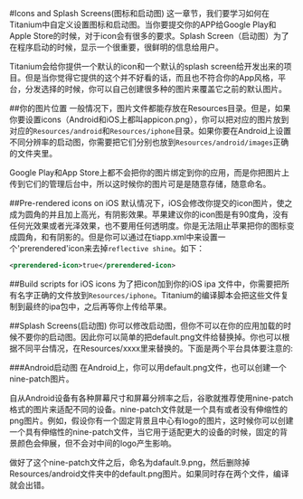 #Icons and Splash Screens(图标和启动图)
这一章节，我们要学习如何在Titanium中自定义设置图标和启动图。当你要提交你的APP给Google Play和Apple Store的时候，对于icon会有很多的要求。Splash Screen（启动图）为了在程序启动的时候，显示一个很重要，很鲜明的信息给用户。

Titanium会给你提供一个默认的icon和一个默认的splash screen给开发出来的项目。但是当你觉得它提供的这个并不好看的话，而且也不符合你的App风格，平台，分发选择的时候，你可以自己创建很多种的图片来覆盖它之前的默认图片。

##你的图片位置
一般情况下，图片文件都能存放在Resources目录。但是，如果你要设置icons（Android和iOS上都叫appicon.png），你可以把对应的图片放到对应的`Resources/android`和`Resources/iphone`目录。如果你要在Android上设置不同分辨率的启动图，你需要把它们分别也放到`Resources/android/images`正确的文件夹里。

Google Play和App Store上都不会把你的图片绑定到你的应用，而是你把图片上传到它们的管理后台中，所以这时候你的图片可是是随意存储，随意命名。

##Pre-rendered icons on iOS
默认情况下，iOS会修改你提交的icon图片，使之成为圆角的并且加上高光，有阴影效果。苹果建议你的icon图是有90度角，没有任何光效果或者光泽效果，也不要用任何透明度。你是无法阻止苹果把你的图标变成圆角，和有阴影的。但是你可以通过在tiapp.xml中来设置一个'prerendered'icon来去掉`reflective shine`。如下：

```xml
<prerendered-icon>true</prerendered-icon>
```

##Build scripts for iOS icons
为了把icon加到你的iOS ipa 文件中，你需要把所有名字正确的文件放到`Resources/iphone`。Titanium的编译脚本会把这些文件复制到最终的ipa包中，之后再等你上传给苹果。

##Splash Screens(启动图)
你可以修改启动图，但你不可以在你的应用加载的时候不要你的启动图。因此你可以简单的把default.png文件给替换掉。你也可以根据不同平台情况，在Resources/xxxx里来替换的。下面是两个平台具体要注意的:

###Android启动图
在Android上，你可以用default.png文件，也可以创建一个nine-patch图片。

自从Android设备有各种屏幕尺寸和屏幕分辨率之后，谷歌就推荐使用nine-patch格式的图片来适配不同的设备。nine-patch文件就是一个具有或者没有伸缩性的png图片。例如，假设你有一个固定背景且中心有logo的图片，这时候你可以创建一个具有伸缩性的nine-patch文件，当它用于适配更大的设备的时候，固定的背景颜色会伸展，但不会对中间的logo产生影响。

做好了这个nine-patch文件之后，命名为dafault.9.png，然后删除掉Resources/android文件夹中的default.png图片。如果同时存在两个文件，编译就会出错。

